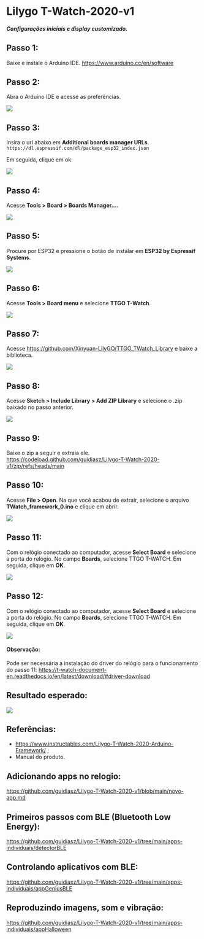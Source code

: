 # Lilygo T-Watch-2020-v1 
##### Configurações iniciais e display customizado.

## Passo 1:
Baixe e instale o Arduino IDE.
https://www.arduino.cc/en/software

## Passo 2:
Abra o Arduino IDE e acesse as preferências.

![](https://raw.githubusercontent.com/guidiasz/Lilygo-T-Watch-2020-v1/main/imagens/passo-2.png)

## Passo 3:
Insira o url abaixo em **Additional boards manager URLs**.
`https://dl.espressif.com/dl/package_esp32_index.json`

Em seguida, clique em ok.<br>

![](https://raw.githubusercontent.com/guidiasz/Lilygo-T-Watch-2020-v1/main/imagens/passo-3.png)

## Passo 4:
Acesse **Tools > Board > Boards Manager...**.

![](https://raw.githubusercontent.com/guidiasz/Lilygo-T-Watch-2020-v1/main/imagens/passo-4.png)

## Passo 5:
Procure por ESP32 e pressione o botão de instalar em **ESP32 by Espressif Systems**.

![](https://raw.githubusercontent.com/guidiasz/Lilygo-T-Watch-2020-v1/main/imagens/passo-5.png)

## Passo 6:
Acesse **Tools > Board menu** e selecione **TTGO T-Watch**.

![](https://raw.githubusercontent.com/guidiasz/Lilygo-T-Watch-2020-v1/main/imagens/passo-6.png)

## Passo 7:
Acesse https://github.com/Xinyuan-LilyGO/TTGO_TWatch_Library e baixe a biblioteca.

![](https://raw.githubusercontent.com/guidiasz/Lilygo-T-Watch-2020-v1/main/imagens/passo-7.png)

## Passo 8:
Acesse **Sketch > Include Library > Add ZIP Library** e selecione o .zip baixado no passo anterior.

![](https://raw.githubusercontent.com/guidiasz/Lilygo-T-Watch-2020-v1/main/imagens/passo-8.png)

## Passo 9:
Baixe o zip a seguir e extraia ele. 
https://codeload.github.com/guidiasz/Lilygo-T-Watch-2020-v1/zip/refs/heads/main

## Passo 10:
 Acesse **File > Open**. Na que você acabou de extrair, selecione o arquivo **TWatch_framework_0.ino** e clique em abrir.
 
 ![](https://raw.githubusercontent.com/guidiasz/Lilygo-T-Watch-2020-v1/main/imagens/passo-10.png)
 
## Passo 11:
 Com o relógio conectado ao computador, acesse **Select Board** e selecione a porta do relógio. No campo **Boards**, selecione TTGO T-WATCH. Em seguida,  clique em **OK**.
 
 ![](https://raw.githubusercontent.com/guidiasz/Lilygo-T-Watch-2020-v1/main/imagens/passo-11.png)
 
## Passo 12:
 Com o relógio conectado ao computador, acesse **Select Board** e selecione a porta do relógio. No campo **Boards**, selecione TTGO T-WATCH. Em seguida,  clique em **OK**.
 
 ![](https://raw.githubusercontent.com/guidiasz/Lilygo-T-Watch-2020-v1/main/imagens/passo-12.png)
 
#### Observação:
 Pode ser necessária a instalação do driver do relógio para o funcionamento do passo 11: https://t-watch-document-en.readthedocs.io/en/latest/download/#driver-download
 
## Resultado esperado:

![](https://raw.githubusercontent.com/guidiasz/Lilygo-T-Watch-2020-v1/main/imagens/resultado-esperado.jpg)

## Referências:
- https://www.instructables.com/Lilygo-T-Watch-2020-Arduino-Framework/ ;
- Manual do produto.

## Adicionando apps no relogio:
https://github.com/guidiasz/Lilygo-T-Watch-2020-v1/blob/main/novo-app.md

## Primeiros passos com BLE (Bluetooth Low Energy):
https://github.com/guidiasz/Lilygo-T-Watch-2020-v1/tree/main/apps-individuais/detectorBLE

## Controlando aplicativos com BLE:
https://github.com/guidiasz/Lilygo-T-Watch-2020-v1/tree/main/apps-individuais/appGeniusBLE

## Reproduzindo imagens, som e vibração:
https://github.com/guidiasz/Lilygo-T-Watch-2020-v1/tree/main/apps-individuais/appHalloween


